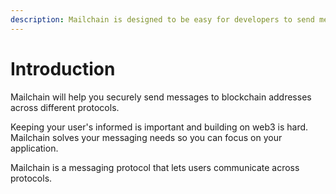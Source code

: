 ```yaml
---
description: Mailchain is designed to be easy for developers to send messages quickly.
---
```


# Introduction

Mailchain will help you securely send messages to blockchain addresses across different protocols.

Keeping your user's informed is important and building on web3 is hard. Mailchain solves your messaging needs so you can focus on your application.

Mailchain is a messaging protocol that lets users communicate across protocols.
